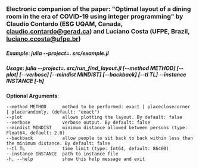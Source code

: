 ### Electronic companion of the paper: "Optimal layout of a dining room in the era of COVID-19 using integer programming" by Claudio Contardo (ESG UQAM, Canada, claudio.contardo@gerad.ca) and Luciano Costa (UFPE, Brazil, luciano.ccosta@ufpe.br)

#####  **Example:** julia --project=. src/example.jl

##### **Usage:** julia --project=. src/run_find_layout.jl [--method METHOD] [--plot] [--verbose] [--mindist MINDIST] [--backback] [--tl TL] --instance INSTANCE [-h]

**Optional Arguments**:

    --method METHOD      method to be performed: exact | placeclosecorner | placerandomly. (default: "exact")
    --plot               allows plotting the layout. By default: false
    --verbose            verbose output. By default: false
    --mindist MINDIST    minimum distance allowed between persons (type: Float64, default: 2.0)
    --backback           allow people to sit back to back within less than the minimum distance. By default: false
    --tl TL              time limit (type: Int64, default: 86400)
    --instance INSTANCE  path to instance file
    -h, --help           show this help message and exit
